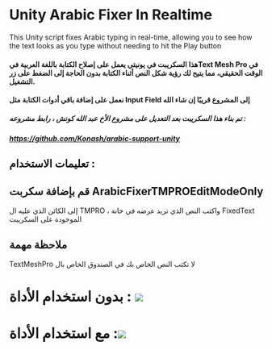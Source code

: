 # Unity Arabic Fixer In Realtime
This Unity script fixes Arabic typing in real-time, allowing you to see how the text looks as you type without needing to hit the Play button

#### هذا السكريبت في يونيتي يعمل على إصلاح الكتابة باللغة العربية فيText Mesh Pro في الوقت الحقيقي، مما يتيح لك رؤية شكل النص أثناء الكتابة بدون الحاجة إلى الضغط على زر التشغيل.
#### نعمل على إضافة باقي أدوات الكتابة مثل Input Field إلى المشروع قريبًا إن شاء الله

##### تم بناء هذا السكريبت بعد التعديل على مشروع الأخ عبد الله كونش ، رابط مشروعه : 
#####  https://github.com/Konash/arabic-support-unity

## تعليمات الاستخدام : 
## قم بإضافة سكربت ArabicFixerTMPROEditModeOnly
إلى الكائن الذي عليه ال TMPRO
، واكتب النص الذي تريد عرضه في خانة FixedText
الموجودة على السكريبت

## ملاحظة مهمة
TextMeshPro لا تكتب النص الخاص بك في الصندوق الخاص بال 

# بدون استخدام الأداة : ![](https://github.com/abdalrahmanabs/UnityArabicFixerInRealtime/assets/58333909/94e0c389-8266-47a3-bfdd-7db4da7c4838)

# مع استخدام الأداة :![](https://github.com/abdalrahmanabs/UnityArabicFixerInRealtime/assets/58333909/684e3345-f3f4-46c2-9dfd-4c624d6141d7)


